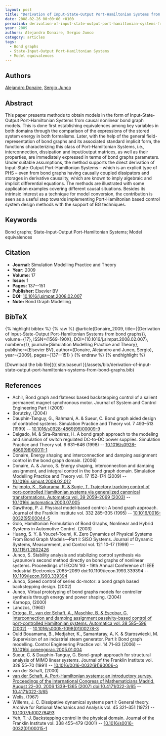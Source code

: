 ```yaml
---
layout: post
title: "Derivation of Input-State-Output Port-Hamiltonian Systems from bond graphs"
date: 2008-02-26 00:00:00 +0100
permalink: derivation-of-input-state-output-port-hamiltonian-systems-from-bond-graphs
year: 2009
authors: Alejandro Donaire, Sergio Junco
category: articles
tags:
  - Bond graphs
  - State-Input-Output Port-Hamiltonian Systems
  - Model equivalences
---
```

 
## Authors
[Alejandro Donaire](authors/alejandro-donaire), [Sergio Junco](authors/sergio-junco)
 
## Abstract
This paper presents methods to obtain models in the form of Input-State-Output Port-Hamiltonian Systems from causal nonlinear bond graph models. This is done first establishing equivalences among key variables in both domains through the comparison of the expressions of the stored system energy in both formalisms. Later, with the help of the general field-representation of bond graphs and its associated standard implicit form, the functions characterizing this class of Port-Hamiltonian Systems, i.e., interconnection, dissipation and input/output matrices, as well as their properties, are immediately expressed in terms of bond graphs parameters. Under suitable assumptions, the method supports the direct derivation of Input-State-Output Port-Hamiltonian Systems – which is an explicit type of PHS – even from bond graphs having causally coupled dissipators and storages in derivative causality, which are known to imply algebraic and implicit differential equations. The methods are illustrated with some application examples covering different causal situations. Besides its intrinsic interest as a technique for model conversion, the contribution is seen as a useful step towards implementing Port-Hamiltonian based control system design methods with the support of BG techniques.
 
## Keywords
Bond graphs; State-Input-Output Port-Hamiltonian Systems; Model equivalences
 
## Citation
- **Journal:** Simulation Modelling Practice and Theory
- **Year:** 2009
- **Volume:** 17
- **Issue:** 1
- **Pages:** 137--151
- **Publisher:** Elsevier BV
- **DOI:** [10.1016/j.simpat.2008.02.007](https://doi.org/10.1016/j.simpat.2008.02.007)
- **Note:** Bond Graph Modelling
 
## BibTeX
{% highlight bibtex %}
{% raw %}
@article{Donaire_2009,
  title={{Derivation of Input-State-Output Port-Hamiltonian Systems from bond graphs}},
  volume={17},
  ISSN={1569-190X},
  DOI={10.1016/j.simpat.2008.02.007},
  number={1},
  journal={Simulation Modelling Practice and Theory},
  publisher={Elsevier BV},
  author={Donaire, Alejandro and Junco, Sergio},
  year={2009},
  pages={137--151}
}
{% endraw %}
{% endhighlight %}
 
[Download the bib file]({{ site.baseurl }}/assets/bib/derivation-of-input-state-output-port-hamiltonian-systems-from-bond-graphs.bib)
 
## References
- Achir, Bond graph and flatness based backstepping control of a salient permanent magnet synchronous motor. Journal of System and Control Engineering Part I (2005)
- Borutzky, (2004)
- Dauphin-Tanguy, G., Rahmani, A. & Sueur, C. Bond graph aided design of controlled systems. Simulation Practice and Theory vol. 7 493–513 (1999) -- [10.1016/s0928-4869(99)00009-9](https://doi.org/10.1016/s0928-4869(99)00009-9)
- Delgado, M. & Sira-Ramı́rez, H. A bond graph approach to the modeling and simulation of switch regulated DC-to-DC power supplies. Simulation Practice and Theory vol. 6 631–646 (1998) -- [10.1016/s0928-4869(98)00011-1](https://doi.org/10.1016/s0928-4869(98)00011-1)
- Donaire, Energy shaping and interconnection and damping assignment control in the bond graph domain. (2006)
- Donaire, A. & Junco, S. Energy shaping, interconnection and damping assignment, and integral control in the bond graph domain. Simulation Modelling Practice and Theory vol. 17 152–174 (2009) -- [10.1016/j.simpat.2008.02.012](https://doi.org/10.1016/j.simpat.2008.02.012)
- [Fujimoto, K., Sakurama, K. & Sugie, T. Trajectory tracking control of port-controlled Hamiltonian systems via generalized canonical transformations. Automatica vol. 39 2059–2069 (2003)](trajectory-tracking-control-of-port-controlled-hamiltonian-systems-via-generalized-canonical-transformations) -- [10.1016/j.automatica.2003.07.005](https://doi.org/10.1016/j.automatica.2003.07.005)
- Gawthrop, P. J. Physical model-based control: A bond graph approach. Journal of the Franklin Institute vol. 332 285–305 (1995) -- [10.1016/0016-0032(95)00044-5](https://doi.org/10.1016/0016-0032(95)00044-5)
- Golo, Hamiltonian Formulation of Bond Graphs, Nonlinear and Hybrid Systems in Automotive Control. (2003)
- Huang, S. Y. & Youcef-Toumi, K. Zero Dynamics of Physical Systems From Bond Graph Models—Part I: SISO Systems. Journal of Dynamic Systems, Measurement, and Control vol. 121 10–17 (1999) -- [10.1115/1.2802426](https://doi.org/10.1115/1.2802426)
- Junco, S. Stability analysis and stabilizing control synthesis via Lyapunov’s second method directly on bond graphs of nonlinear systems. Proceedings of IECON ’93 - 19th Annual Conference of IEEE Industrial Electronics 2065–2069 doi:10.1109/iecon.1993.339394 -- [10.1109/iecon.1993.339394](https://doi.org/10.1109/iecon.1993.339394)
- Junco, Speed control of series dc-motor: a bond graph based backstepping design. (2002)
- Junco, Virtual prototyping of bond graphs models for controller synthesis through energy and power shaping. (2004)
- Karnopp, (2000)
- Lanczos, (1960)
- [Ortega, R., van der Schaft, A., Maschke, B. & Escobar, G. Interconnection and damping assignment passivity-based control of port-controlled Hamiltonian systems. Automatica vol. 38 585–596 (2002)](interconnection-and-damping-assignment-passivity-based-control-of-port-controlled-hamiltonian-systems) -- [10.1016/s0005-1098(01)00278-3](https://doi.org/10.1016/s0005-1098(01)00278-3)
- Ould Bouamama, B., Medjaher, K., Samantaray, A. K. & Staroswiecki, M. Supervision of an industrial steam generator. Part I: Bond graph modelling. Control Engineering Practice vol. 14 71–83 (2006) -- [10.1016/j.conengprac.2005.01.004](https://doi.org/10.1016/j.conengprac.2005.01.004)
- Sueur, C. & Dauphin-Tanguy, G. Bond-graph approach for structural analysis of MIMO linear systems. Journal of the Franklin Institute vol. 328 55–70 (1991) -- [10.1016/0016-0032(91)90006-o](https://doi.org/10.1016/0016-0032(91)90006-o)
- van der Schaft, (2000)
- [van der Schaft, A. Port-Hamiltonian systems: an introductory survey. Proceedings of the International Congress of Mathematicians Madrid, August 22–30, 2006 1339–1365 (2007) doi:10.4171/022-3/65](port-hamiltonian-systems-an-introductory-survey) -- [10.4171/022-3/65](https://doi.org/10.4171/022-3/65)
- Wells, (1967)
- Willems, J. C. Dissipative dynamical systems part I: General theory. Archive for Rational Mechanics and Analysis vol. 45 321–351 (1972) -- [10.1007/bf00276493](https://doi.org/10.1007/bf00276493)
- Yeh, T.-J. Backstepping control in the physical domain. Journal of the Franklin Institute vol. 338 455–479 (2001) -- [10.1016/s0016-0032(01)00015-1](https://doi.org/10.1016/s0016-0032(01)00015-1)

